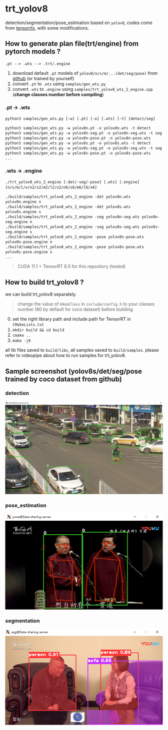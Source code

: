 # trt_yolov8 #

detection/segmentation/pose_estimation based on `yolov8`, codes come from [tensorrtx](https://github.com/wang-xinyu/tensorrtx/tree/master/yolov8), with some modifications.


## How to generate plan file(trt/engine) from pytorch models ?
```
.pt --> .wts --> .trt/.engine
```

1. download default `.pt` models of `yolov8/n/s/m/...(det/seg/pose)` from [github](https://github.com/ultralytics/assets/releases) (or trained by yourself)
2. convert `.pt` to `.wts` using `samples/gen_wts.py`
3. convert `.wts` to `.engine` using `samples/trt_yolov8_wts_2_engine.cpp` (**change classes number before compiling**)

### .pt -> .wts ###
`python3 samples/gen_wts.py [-w] [.pt] [-o] [.wts] [-t] [detect/seg]`
```
python3 samples/gen_wts.py -w yolov8n.pt -o yolov8n.wts -t detect
python3 samples/gen_wts.py -w yolov8n-seg.pt -o yolov8n-seg.wts -t seg
python3 samples/gen_wts.py -w yolov8n-pose.pt -o yolov8n-pose.wts
python3 samples/gen_wts.py -w yolov8s.pt -o yolov8s.wts -t detect
python3 samples/gen_wts.py -w yolov8s-seg.pt -o yolov8s-seg.wts -t seg
python3 samples/gen_wts.py -w yolov8s-pose.pt -o yolov8s-pose.wts
...
```

### .wts -> .engine ###

`./trt_yolov8_wts_2_engine [-det/-seg/-pose] [.wts] [.engine] [n/s/m/l/x/n2/s2/m2/l2/x2/n6/s6/m6/l6/x6]`
```
./build/samples/trt_yolov8_wts_2_engine -det yolov8n.wts yolov8n.engine n
./build/samples/trt_yolov8_wts_2_engine -det yolov8s.wts yolov8s.engine s
./build/samples/trt_yolov8_wts_2_engine -seg yolov8n-seg.wts yolov8n-seg.engine n
./build/samples/trt_yolov8_wts_2_engine -seg yolov8s-seg.wts yolov8s-seg.engine s
./build/samples/trt_yolov8_wts_2_engine -pose yolov8n-pose.wts yolov8n-pose.engine n
./build/samples/trt_yolov8_wts_2_engine -pose yolov8s-pose.wts yolov8s-pose.engine s
...
```

> CUDA 11.1 + TensorRT 8.5 for this repository (tested)

## How to build trt_yolov8 ?
we can build trt_yolov8 separately.
> change the value of `kNumClass` in `include/config.h` to your classes number (80 by default for coco dataset) before building.
0. set the right library path and include path for TensorRT in `CMakeLists.txt`
1. `mkdir build && cd build`
2. `cmake ..`
3. `make -j8`

all lib files saved to `build/libs`, all samples saved to `build/samples`. please refer to videopipe about how to run samples for trt_yolov8.

## Sample screenshot (yolov8s/det/seg/pose trained by coco dataset from github) ##

### detection ###
![](../../doc/3rdparty/9.png)

### pose_estimation ###
![](../../doc/3rdparty/10.png)

### segmentation ###
![](../../doc/3rdparty/11.png)
